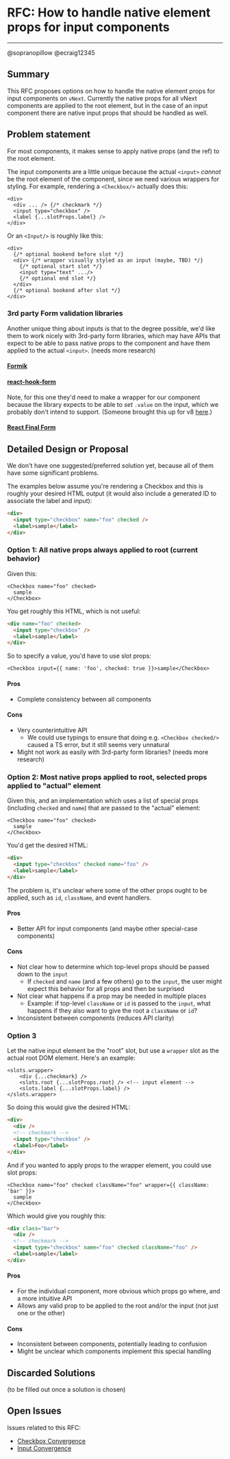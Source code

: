 # RFC: How to handle native element props for input components

---

@sopranopillow @ecraig12345

## Summary

This RFC proposes options on how to handle the native element props for input components on `vNext`. Currently the native props for all vNext components are applied to the root element, but in the case of an input component there are native input props that should be handled as well.

<!-- Explain the proposed change -->

## Problem statement

For most components, it makes sense to apply native props (and the ref) to the root element.

The input components are a little unique because the actual `<input>` _cannot_ be the root element of the component, since we need various wrappers for styling. For example, rendering a `<Checkbox/>` actually does this:

```tsx
<div>
  <div ... /> {/* checkmark */}
  <input type="checkbox" />
  <label {...slotProps.label} />
</div>
```

Or an `<Input/>` is roughly like this:

```tsx
<div>
  {/* optional bookend before slot */}
  <div> {/* wrapper visually styled as an input (maybe, TBD) */}
    {/* optional start slot */}
    <input type="text" .../>
    {/* optional end slot */}
  </div>
  {/* optional bookend after slot */}
</div>
```

### 3rd party Form validation libraries

Another unique thing about inputs is that to the degree possible, we'd like them to work nicely with 3rd-party form libraries, which may have APIs that expect to be able to pass native props to the component and have them applied to the actual `<input>`. (needs more research)

#### [Formik](https://github.com/formium/formik)

#### [react-hook-form](https://github.com/react-hook-form/react-hook-form)

Note, for this one they'd need to make a wrapper for our component because the library expects to be able to _set_ `.value` on the input, which we probably don't intend to support. (Someone brought this up for v8 [here](https://github.com/microsoft/fluentui/issues/18126).)

#### [React Final Form](https://github.com/final-form/react-final-form)

## Detailed Design or Proposal

We don't have one suggested/preferred solution yet, because all of them have some significant problems.

The examples below assume you're rendering a Checkbox and this is roughly your desired HTML output (it would also include a generated ID to associate the label and input):

```html
<div>
  <input type="checkbox" name="foo" checked />
  <label>sample</label>
</div>
```

### Option 1: All native props always applied to root (current behavior)

Given this:

```tsx
<Checkbox name="foo" checked>
  sample
</Checkbox>
```

You get roughly this HTML, which is not useful:

```html
<div name="foo" checked>
  <input type="checkbox" />
  <label>sample</label>
</div>
```

So to specify a value, you'd have to use slot props:

```tsx
<Checkbox input={{ name: 'foo', checked: true }}>sample</Checkbox>
```

#### Pros

- Complete consistency between all components

#### Cons

- Very counterintuitive API
  - We could use typings to ensure that doing e.g. `<Checkbox checked/>` caused a TS error, but it still seems very unnatural
- Might not work as easily with 3rd-party form libraries? (needs more research)

### Option 2: Most native props applied to root, selected props applied to "actual" element

Given this, and an implementation which uses a list of special props (including `checked` and `name`) that are passed to the "actual" element:

```tsx
<Checkbox name="foo" checked>
  sample
</Checkbox>
```

You'd get the desired HTML:

```html
<div>
  <input type="checkbox" checked name="foo" />
  <label>sample</label>
</div>
```

The problem is, it's unclear where some of the other props ought to be applied, such as `id`, `className`, and event handlers.

#### Pros

- Better API for input components (and maybe other special-case components)

#### Cons

- Not clear how to determine which top-level props should be passed down to the `input`
  - If `checked` and `name` (and a few others) go to the `input`, the user might expect this behavior for all props and then be surprised
- Not clear what happens if a prop may be needed in multiple places
  - Example: if top-level `className` or `id` is passed to the `input`, what happens if they also want to give the root a `className` or `id`?
- Inconsistent between components (reduces API clarity)

### Option 3

Let the native input element be the "root" slot, but use a `wrapper` slot as the actual root DOM element. Here's an example:

```tsx
<slots.wrapper>
    <div {...checkmark} />
    <slots.root {...slotProps.root} /> <!-- input element -->
    <slots.label {...slotProps.label} />
</slots.wrapper>
```

So doing this would give the desired HTML:

```html
<div>
  <div />
  <!-- checkmark -->
  <input type="checkbox" />
  <label>Foo</label>
</div>
```

And if you wanted to apply props to the wrapper element, you could use slot props:

```tsx
<Checkbox name="foo" checked className="foo" wrapper={{ className: 'bar' }}>
  sample
</Checkbox>
```

Which would give you roughly this:

```html
<div class="bar">
  <div />
  <!-- checkmark -->
  <input type="checkbox" name="foo" checked className="foo" />
  <label>sample</label>
</div>
```

#### Pros

- For the individual component, more obvious which props go where, and a more intuitive API
- Allows any valid prop to be applied to the root and/or the input (not just one or the other)

#### Cons

- Inconsistent between components, potentially leading to confusion
- Might be unclear which components implement this special handling

## Discarded Solutions

(to be filled out once a solution is chosen)

## Open Issues

Issues related to this RFC:

- [Checkbox Convergence](https://github.com/microsoft/fluentui/issues/18454)
- [Input Convergence](https://github.com/microsoft/fluentui/issues/18131)
